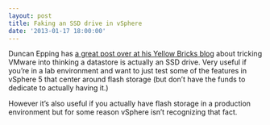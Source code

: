 ```yaml
---
layout: post
title: Faking an SSD drive in vSphere
date: '2013-01-17 18:00:00'
---
```


Duncan Epping has [a great post over at his Yellow Bricks blog](http://www.yellow-bricks.com/2013/01/11/faking-an-ssd-in-your-virtualized-vsphere-lab/) about tricking VMware into thinking a datastore is actually an SSD drive. Very useful if you’re in a lab environment and want to just test some of the features in vSphere 5 that center around flash storage (but don’t have the funds to dedicate to actually having it.)

However it’s also useful if you actually have flash storage in a production environment but for some reason vSphere isn’t recognizing that fact.
